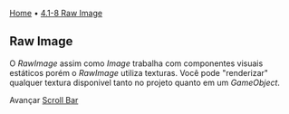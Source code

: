 [Home](../HomePT.md) • [4.1-8 Raw Image](#)

## Raw Image

O *RawImage* assim como *Image* trabalha com componentes visuais estáticos porém o *RawImage* utiliza texturas. Você pode "renderizar" qualquer textura disponivel tanto no projeto quanto em um *GameObject*.

Avançar [Scroll Bar](./1.9_scrollbar.md)
